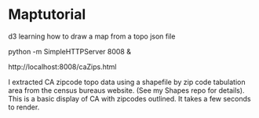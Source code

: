Maptutorial
===========
d3
learning how to draw a map from a topo json file

python -m SimpleHTTPServer 8008 &

http://localhost:8008/caZips.html

I extracted CA zipcode topo data using a shapefile by zip code tabulation area from the census bureaus website. (See my Shapes repo for details).
This is a basic display of CA with zipcodes outlined. It takes a few seconds to render.
